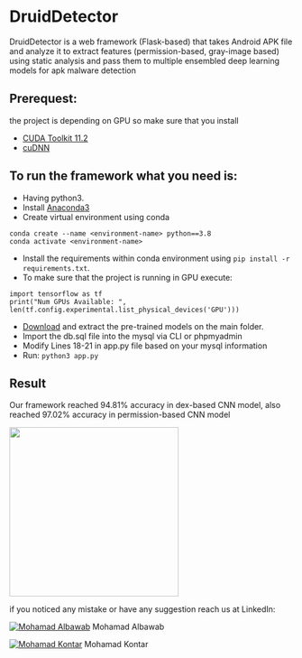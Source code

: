 # DruidDetector
DruidDetector is a web framework (Flask-based) that takes Android APK file and analyze it to extract features (permission-based, gray-image based) using static analysis and pass them to multiple ensembled deep learning models for apk malware detection

## Prerequest:
the project is depending on GPU so make sure that you install
- [CUDA Toolkit 11.2](https://docs.nvidia.com/cuda/cuda-installation-guide-microsoft-windows/index.html)
- [cuDNN](https://docs.nvidia.com/deeplearning/cudnn/install-guide/index.html#overview) 
## To run the framework what you need is:
- Having python3.
- Install [Anaconda3](https://www.anaconda.com/products/distribution)
- Create virtual environment using conda
```
conda create --name <environment-name> python==3.8
conda activate <environment-name>
```
- Install the requirements within conda environment using ```pip install -r requirements.txt```.
- To make sure that the project is running in GPU execute:
```
import tensorflow as tf
print("Num GPUs Available: ", len(tf.config.experimental.list_physical_devices('GPU')))
```
- [Download](https://mega.nz/file/jVhEUKYC#bz1053qWtBb1TGyippIPHIiN94BJKWTnzvzwGHr3xxY) and extract the pre-trained models on the main folder.
- Import the db.sql file into the mysql via CLI or phpmyadmin
- Modify Lines 18-21 in app.py file based on your mysql information
- Run: ```python3 app.py```



## Result
Our framework reached 94.81% accuracy in dex-based CNN model, also reached 97.02% accuracy in permission-based CNN model

<img src="https://user-images.githubusercontent.com/63113401/177514576-9bc6d066-8cd6-4cd2-8ac9-e53febdc2c06.png" width="300" height="300" />


if you noticed any mistake or have any suggestion reach us at LinkedIn:

[![Mohamad Albawab](https://img.shields.io/badge/LinkedIn-0077B5?style=for-the-badge&logo=linkedin&logoColor=white)](https://www.linkedin.com/in/mhmdba/) Mohamad Albawab

[![Mohamad Kontar](https://img.shields.io/badge/LinkedIn-0077B5?style=for-the-badge&logo=linkedin&logoColor=white)](https://www.linkedin.com/in/mhmdqi/) Mohamad Kontar


